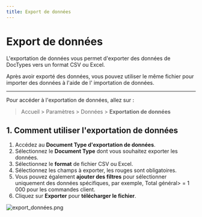 ```yaml
---
title: Export de données
---
```


# Export de données
L'exportation de données vous permet d'exporter des données de DocTypes vers un format CSV ou Excel.

Après avoir exporté des données, vous pouvez utiliser le même fichier pour importer des données à l'aide de l' importation de données.

---

Pour accéder à l'exportation de données, allez sur :

> Accueil > Paramètres > Données > **Exportation de données**

## 1. Comment utiliser l'exportation de données

1. Accédez au **Document Type d'exportation de données**.
2. Sélectionnez le **Document Type** dont vous souhaitez exporter les données.
3. Sélectionnez le **format** de fichier CSV ou Excel.
4. Sélectionnez les champs à exporter, les rouges sont obligatoires.
5. Vous pouvez également **ajouter des filtres** pour sélectionner uniquement des données spécifiques, par exemple, Total général> = 1 000 pour les commandes client.
6. Cliquez sur **Exporter** pour **télécharger le fichier**.

![export_données.png](/setup/data-export/export_données.png)
